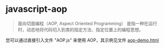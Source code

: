 # javascript-aop
> 面向切面编程（AOP, Aspect Oriented Programming） 是指一种在运行时，动态地将代码切入到类的指定方法、指定位置上的编程思想。

您可以通过直接引入文件 "AOP.js" 来使用 AOP，其示例见文件 [aop-demo.html](https://github.com/cjiali/javascript-aop)
